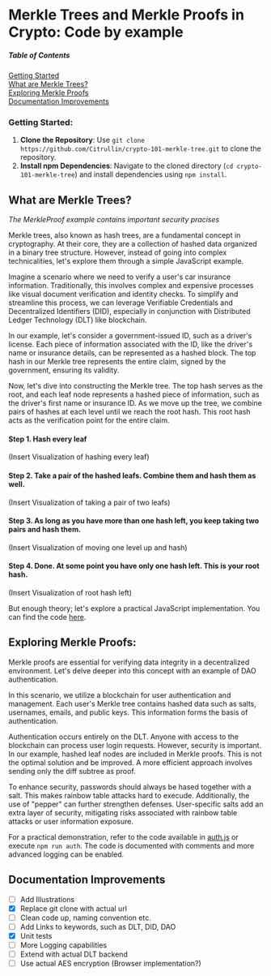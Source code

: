 # Merkle Trees and Merkle Proofs in Crypto: Code by example

##### Table of Contents

[Getting Started](#getting-started)  
[What are Merkle Trees?](#what-are-merkle-trees)  
[Exploring Merkle Proofs](#exploring-merkle-proofs)  
[Documentation Improvements](#documentation-improvements)

### Getting Started:

1. **Clone the Repository**: Use `git clone https://github.com/Citrullin/crypto-101-merkle-tree.git` to clone the repository.
2. **Install npm Dependencies**: Navigate to the cloned directory (`cd crypto-101-merkle-tree`) and install dependencies using `npm install`.

## What are Merkle Trees?

_The MerkleProof example contains important security pracises_

Merkle trees, also known as hash trees, are a fundamental concept in cryptography.
At their core, they are a collection of hashed data organized in a binary tree structure.
However, instead of going into complex technicalities, let's explore them through a simple JavaScript example.

Imagine a scenario where we need to verify a user's car insurance information.
Traditionally, this involves complex and expensive processes like visual document verification and identity checks.
To simplify and streamline this process, we can leverage Verifiable Credentials and Decentralized Identifiers (DID),
especially in conjunction with Distributed Ledger Technology (DLT) like blockchain.

In our example, let's consider a government-issued ID, such as a driver's license.
Each piece of information associated with the ID, like the driver's name or insurance details, can be represented as a hashed block.
The top hash in our Merkle tree represents the entire claim, signed by the government, ensuring its validity.

Now, let's dive into constructing the Merkle tree. The top hash serves as the root, and each leaf node represents a hashed piece of information,
such as the driver's first name or insurance ID.
As we move up the tree, we combine pairs of hashes at each level until we reach the root hash.
This root hash acts as the verification point for the entire claim.

#### Step 1. Hash every leaf

(Insert Visualization of hashing every leaf)

#### Step 2. Take a pair of the hashed leafs. Combine them and hash them as well.

(Insert Visualization of taking a pair of two leafs)

#### Step 3. As long as you have more than one hash left, you keep taking two pairs and hash them.

(Insert Visualization of moving one level up and hash)

#### Step 4. Done. At some point you have only one hash left. This is your root hash.

(Insert Visualization of root hash left)

But enough theory; let's explore a practical JavaScript implementation. You can find the code [here](src/examples/insurance.js).

## Exploring Merkle Proofs:

Merkle proofs are essential for verifying data integrity in a decentralized environment.
Let's delve deeper into this concept with an example of DAO authentication.

In this scenario, we utilize a blockchain for user authentication and management.
Each user's Merkle tree contains hashed data such as salts, usernames, emails, and public keys. This information forms the basis of authentication.

Authentication occurs entirely on the DLT. Anyone with access to the blockchain can process user login requests. However, security is important.
In our example, hashed leaf nodes are included in Merkle proofs. This is not the optimal solution and be improved.
A more efficient approach involves sending only the diff subtree as proof.

To enhance security, passwords should always be hased together with a salt. This makes rainbow table attacks hard to execude.
Additionally, the use of "pepper" can further strengthen defenses.
User-specific salts add an extra layer of security, mitigating risks associated with rainbow table attacks or user information exposure.

For a practical demonstration, refer to the code available in [auth.js](src/examples/auth.js) or execute `npm run auth`.
The code is documented with comments and more advanced logging can be enabled.

## Documentation Improvements

- [ ] Add Illustrations
- [x] Replace git clone with actual url
- [ ] Clean code up, naming convention etc.
- [ ] Add Links to keywords, such as DLT, DID, DAO
- [x] Unit tests
- [ ] More Logging capabilities
- [ ] Extend with actual DLT backend
- [ ] Use actual AES encryption (Browser implementation?)
